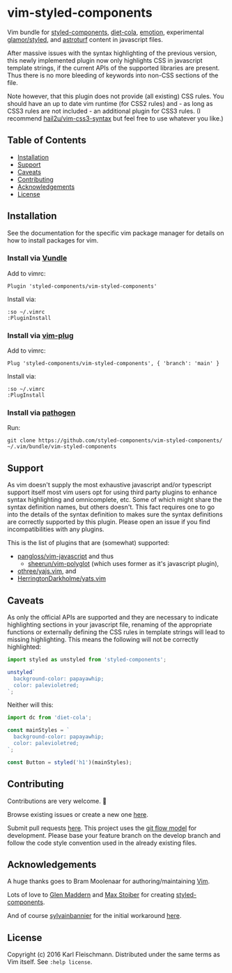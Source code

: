 # vim-styled-components

Vim bundle for [styled-components](https://styled-components.com), [diet-cola](https://github.com/jxnblk/diet-cola), [emotion](https://github.com/emotion-js/emotion), experimental [glamor/styled](https://github.com/threepointone/glamor/blob/master/docs/styled.md), and [astroturf](https://github.com/4Catalyzer/astroturf) content in javascript files.

After massive issues with the syntax highlighting of the previous version, this newly implemented plugin now only highlights CSS in javascript template strings, if the current APIs of the supported libraries are present. Thus there is no more bleeding of keywords into non-CSS sections of the file.

Note however, that this plugin does not provide (all existing) CSS rules. You should have an up to date vim runtime (for CSS2 rules) and - as long as CSS3 rules are not included - an additional plugin for CSS3 rules. (I recommend [hail2u/vim-css3-syntax](https://github.com/hail2u/vim-css3-syntax) but feel free to use whatever you like.)

## Table of Contents

- [Installation](#installation)
- [Support](#support)
- [Caveats](#caveats)
- [Contributing](#contributing)
- [Acknowledgements](#acknowledgements)
- [License](#license)

## Installation

See the documentation for the specific vim package manager for details on how to install packages for vim.

### Install via [Vundle](https://github.com/VundleVim/Vundle.Vim)

Add to vimrc:

    Plugin 'styled-components/vim-styled-components'

Install via:

    :so ~/.vimrc
    :PluginInstall

### Install via [vim-plug](https://github.com/junegunn/vim-plug)

Add to vimrc:

    Plug 'styled-components/vim-styled-components', { 'branch': 'main' }

Install via:

    :so ~/.vimrc
    :PlugInstall

### Install via [pathogen](https://github.com/tpope/vim-pathogen)

Run:

    git clone https://github.com/styled-components/vim-styled-components/ ~/.vim/bundle/vim-styled-components

## Support

As vim doesn't supply the most exhaustive javascript and/or typescript support itself most vim users opt for using third party plugins to enhance syntax highlighting and omnicomplete, etc. Some of which might share the syntax definition names, but others doesn't. This fact requires one to go into the details of the syntax definition to makes sure the syntax definitions are correctly supported by this plugin. Please open an issue if you find incompatibilities with any plugins.

This is the list of plugins that are (somewhat) supported:

- [pangloss/vim-javascript](https://github.com/pangloss/vim-javascript) and thus
  - [sheerun/vim-polyglot](https://github.com/sheerun/vim-polyglot) (which uses former as it's javascript plugin),
- [othree/yajs.vim](https://github.com/othree/yajs.vim), and
- [HerringtonDarkholme/yats.vim](https://github.com/HerringtonDarkholme/yats.vim)

## Caveats

As only the official APIs are supported and they are necessary to indicate highlighting sections in your javascript file, renaming of the appropriate functions or externally defining the CSS rules in template strings will lead to missing highlighting. This means the following will not be correctly highlighted:

```javascript
import styled as unstyled from 'styled-components';

unstyled`
  background-color: papayawhip;
  color: palevioletred;
`;
```

Neither will this:

```javascript
import dc from 'diet-cola';

const mainStyles = `
  background-color: papayawhip;
  color: palevioletred;
`;

const Button = styled('h1')(mainStyles);
```

## Contributing

Contributions are very welcome. 🙇

Browse existing issues or create a new one [here](https://github.com/styled-components/vim-styled-components/issues).

Submit pull requests [here](https://github.com/styled-components/vim-styled-components/pulls). This project uses the [git flow model](http://nvie.com/posts/a-successful-git-branching-model/) for development. Please base your feature branch on the develop branch and follow the code style convention used in the already existing files.

## Acknowledgements

A huge thanks goes to Bram Moolenaar for authoring/maintaining [Vim](http://www.vim.org/).

Lots of love to [Glen Maddern](https://twitter.com/glenmaddern) and [Max Stoiber](https://twitter.com/mxstbr) for creating [styled-components](https://styled-components.com).

And of course [sylvainbannier](https://github.com/sylvainbannier) for the initial workaround [here](https://github.com/styled-components/styled-components/issues/257#issue-191586611).

## License

Copyright (c) 2016 Karl Fleischmann.
Distributed under the same terms as Vim itself. See `:help license`.
